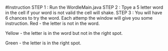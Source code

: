 #Instruction
STEP 1 : Run the WordleMain.java
STEP 2 : Tpye a 5 letter word in the cell if your word is not valid the cell will shake.
STEP 3 : You will have 6 chances to try the word. Each attemp the window will give you some instruction.
Red - the letter is not in the word.

Yellow - the letter is in the word but not in the right spot.

Green - the letter is in the right spot.